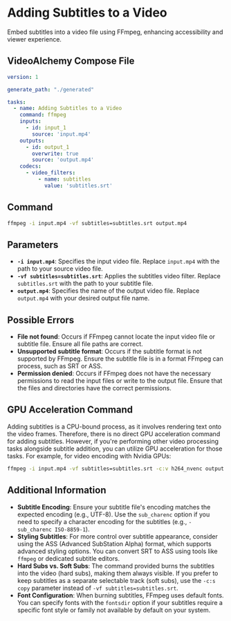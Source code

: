 # Adding Subtitles to a Video

Embed subtitles into a video file using FFmpeg, enhancing accessibility and viewer experience.

## VideoAlchemy Compose File

```yaml
version: 1

generate_path: "./generated"

tasks:
  - name: Adding Subtitles to a Video
    command: ffmpeg
    inputs:
      - id: input_1
        source: 'input.mp4'
    outputs:
      - id: output_1
        overwrite: true
        source: 'output.mp4'
    codecs:
      - video_filters:
          - name: subtitles
            value: 'subtitles.srt'
```

## Command

```bash
ffmpeg -i input.mp4 -vf subtitles=subtitles.srt output.mp4
```


## Parameters

- **`-i input.mp4`**: Specifies the input video file. Replace `input.mp4` with the path to your source video file.
- **`-vf subtitles=subtitles.srt`**: Applies the subtitles video filter. Replace `subtitles.srt` with the path to your subtitle file.
- **`output.mp4`**: Specifies the name of the output video file. Replace `output.mp4` with your desired output file name.

## Possible Errors

- **File not found**: Occurs if FFmpeg cannot locate the input video file or subtitle file. Ensure all file paths are correct.
- **Unsupported subtitle format**: Occurs if the subtitle format is not supported by FFmpeg. Ensure the subtitle file is in a format FFmpeg can process, such as SRT or ASS.
- **Permission denied**: Occurs if FFmpeg does not have the necessary permissions to read the input files or write to the output file. Ensure that the files and directories have the correct permissions.

## GPU Acceleration Command

Adding subtitles is a CPU-bound process, as it involves rendering text onto the video frames. Therefore, there is no direct GPU acceleration command for adding subtitles. However, if you're performing other video processing tasks alongside subtitle addition, you can utilize GPU acceleration for those tasks. For example, for video encoding with Nvidia GPUs:

```bash
ffmpeg -i input.mp4 -vf subtitles=subtitles.srt -c:v h264_nvenc output.mp4
```


## Additional Information

- **Subtitle Encoding**: Ensure your subtitle file's encoding matches the expected encoding (e.g., UTF-8). Use the `sub_charenc` option if you need to specify a character encoding for the subtitles (e.g., `-sub_charenc ISO-8859-1`).
- **Styling Subtitles**: For more control over subtitle appearance, consider using the ASS (Advanced SubStation Alpha) format, which supports advanced styling options. You can convert SRT to ASS using tools like `ffmpeg` or dedicated subtitle editors.
- **Hard Subs vs. Soft Subs**: The command provided burns the subtitles into the video (hard subs), making them always visible. If you prefer to keep subtitles as a separate selectable track (soft subs), use the `-c:s copy` parameter instead of `-vf subtitles=subtitles.srt`.
- **Font Configuration**: When burning subtitles, FFmpeg uses default fonts. You can specify fonts with the `fontsdir` option if your subtitles require a specific font style or family not available by default on your system.

